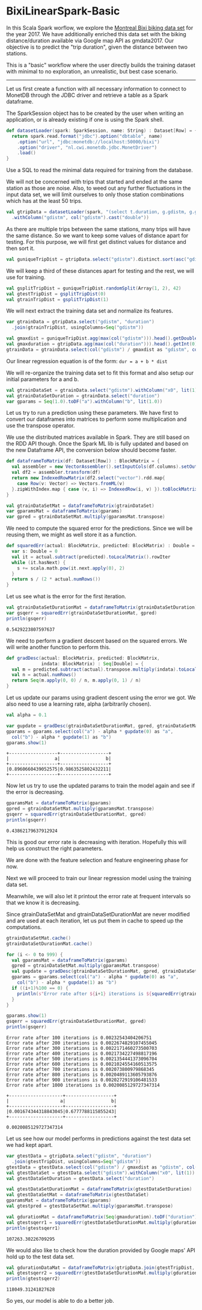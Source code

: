# BixiLinearSpark-Basic

In this Scala Spark worflow, we explore the [Montreal Bixi biking data set](https://www.kaggle.com/aubertsigouin/biximtl/data) for the year 2017.
We have additionally enriched this data set with the biking distance/duration available via Google map API as gmdata2017.
Our objective is to predict the "trip duration", given the distance between two stations.

This is a "basic" workflow where the user directly builds the training dataset with minimal to no exploration, an unrealistic, but best case scenario.

---

Let us first create a function with all necessary information to connect to MonetDB through the JDBC driver and retrieve a table as a Spark dataframe.

The SparkSession object has to be created by the user when writing an application, or is already existing if one is using the Spark shell.

```scala
def datasetLoader(spark: SparkSession, name: String) : Dataset[Row] = {
  return spark.read.format("jdbc").option("dbtable", name)
    .option("url", "jdbc:monetdb://localhost:50000/bixi")
    .option("driver", "nl.cwi.monetdb.jdbc.MonetDriver")
    .load()
}
```

Use a SQL to read the minimal data required for training from the database.

We will not be concerned with trips that started and ended at the same station as those are noise. Also, to weed out any further fluctuations in the input data set, we will limit ourselves to only those station combinations which has at the least 50 trips.

```scala
val gtripData = datasetLoader(spark, "(select t.duration, g.gdistm, g.gduration from (   select stscode, endscode   from bixi.tripdata2017   where stscode<>endscode   group by stscode, endscode   having count(*) >= 50 )s, tripdata2017 t, gmdata2017 g where t.stscode = s.stscode   and t.endscode = s.endscode   and t.stscode = g.stscode   and t.endscode = g.endscode) as g")
  .withColumn("gdistm", col("gdistm").cast("double"))
```

As there are multiple trips between the same stations, many trips will have the same distance. So we want to keep some values of distance apart for testing. For this purpose, we will first get distinct values for distance and then sort it.

```scala
val guniqueTripDist = gtripData.select("gdistm").distinct.sort(asc("gdistm"))
```

We will keep a third of these distances apart for testing and the rest, we will use for training.

```scala
val gsplitTripDist = guniqueTripDist.randomSplit(Array(1, 2), 42)
val gtestTripDist = gsplitTripDist(0)
val gtrainTripDist = gsplitTripDist(1)
```

We will next extract the training data set and normalize its features.

```scala
var gtrainData = gtripData.select("gdistm", "duration")
  .join(gtrainTripDist, usingColumns=Seq("gdistm"))

val gmaxdist = guniqueTripDist.agg(max(col("gdistm"))).head().getDouble(0)
val gmaxduration = gtripData.agg(max(col("duration"))).head().getInt(0)
gtrainData = gtrainData.select(col("gdistm") / gmaxdist as "gdistm", col("duration") / gmaxduration as "duration")
```

Our linear regression equation is of the form:
`dur = a + b * dist`

We will re-organize the training data set to fit this format and also setup our initial parameters for a and b.

```scala
val gtrainDataSet = gtrainData.select("gdistm").withColumn("x0", lit(1)).select("x0", "gdistm")
val gtrainDataSetDuration = gtrainData.select("duration")
var gparams = Seq(1.0).toDF("a").withColumn("b", lit(1.0))
```

Let us try to run a prediction using these parameters.
We have first to convert our dataframes into matrices to perform some multiplication and use the transpose operator.

We use the distributed matrices available in Spark. They are still based on the RDD API though. Once the Spark ML lib is fully updated and based on the new Dataframe API, the conversion below should become faster.

```scala
def dataframeToMatrix(df: Dataset[Row]) : BlockMatrix = {
  val assembler = new VectorAssembler().setInputCols(df.columns).setOutputCol("vector")
  val df2 = assembler.transform(df)
  return new IndexedRowMatrix(df2.select("vector").rdd.map{
    case Row(v: Vector) => Vectors.fromML(v)
  }.zipWithIndex.map { case (v, i) => IndexedRow(i, v) }).toBlockMatrix()
}

val gtrainDataSetMat = dataframeToMatrix(gtrainDataSet)
var gparamsMat = dataframeToMatrix(gparams)
var gpred = gtrainDataSetMat.multiply(gparamsMat.transpose)
```

We need to compute the squared error for the predictions. Since we will be reusing them, we might as well store it as a function.

```scala
def squaredErr(actual: BlockMatrix, predicted: BlockMatrix) : Double = {
  var s: Double = 0
  val it = actual.subtract(predicted).toLocalMatrix().rowIter
  while (it.hasNext) {
    s += scala.math.pow(it.next.apply(0), 2)
  }
  return s / (2 * actual.numRows())
}
```

Let us see what is the error for the first iteration.

```scala
val gtrainDataSetDurationMat = dataframeToMatrix(gtrainDataSetDuration)
var gsqerr = squaredErr(gtrainDataSetDurationMat, gpred)
println(gsqerr)
```

```
0.5429223807597637
```

We need to perform a gradient descent based on the squared errors. We will write another function to perform this.

```scala
def gradDesc(actual: BlockMatrix, predicted: BlockMatrix,
             indata: BlockMatrix) : Seq[Double] = {
  val m = predicted.subtract(actual).transpose.multiply(indata).toLocalMatrix()
  val n = actual.numRows()
  return Seq(m.apply(0, 0) / n, m.apply(0, 1) / n)
}
```

Let us update our params using gradient descent using the error we got. We also need to use a learning rate, alpha (arbitrarily chosen).

```scala
val alpha = 0.1

var gupdate = gradDesc(gtrainDataSetDurationMat, gpred, gtrainDataSetMat)
gparams = gparams.select(col("a") - alpha * gupdate(0) as "a",
  col("b") - alpha * gupdate(1) as "b")
gparams.show(1)
```

```
+------------------+------------------+
|                 a|                 b|
+------------------+------------------+
|0.8960660439052575|0.9863525802432211|
+------------------+------------------+
```

Now let us try to use the updated params to train the model again and see if the error is decreasing.

```scala
gparamsMat = dataframeToMatrix(gparams)
gpred = gtrainDataSetMat.multiply(gparamsMat.transpose)
gsqerr = squaredErr(gtrainDataSetDurationMat, gpred)
println(gsqerr)
```

```
0.43862179637912924
```

This is good our error rate is decreasing with iteration. Hopefully this will help us construct the right parameters.

We are done with the feature selection and feature engineering phase for now.

Next we will proceed to train our linear regression model using the training data set.

Meanwhile, we will also let it printout the error rate at frequent intervals so that we know it is decreasing.

Since gtrainDataSetMat and gtrainDataSetDurationMat are never modified and are used at each iteration, let us put them in cache to speed up the computations.

```scala
gtrainDataSetMat.cache()
gtrainDataSetDurationMat.cache()

for (i <- 0 to 999) {
  val gparamsMat = dataframeToMatrix(gparams)
  gpred = gtrainDataSetMat.multiply(gparamsMat.transpose)
  val gupdate = gradDesc(gtrainDataSetDurationMat, gpred, gtrainDataSetMat)
  gparams = gparams.select(col("a") - alpha * gupdate(0) as "a",
    col("b") - alpha * gupdate(1) as "b")
  if ((i+1)%100 == 0) {
    println(s"Error rate after ${i+1} iterations is ${squaredErr(gtrainDataSetDurationMat, gpred)}")
  }
}

gparams.show(1)
gsqerr = squaredErr(gtrainDataSetDurationMat, gpred)
println(gsqerr)
```

```
Error rate after 100 iterations is 0.00232543404206751
Error rate after 200 iterations is 0.0022674829107455045
Error rate after 300 iterations is 0.0022171460273500703
Error rate after 400 iterations is 0.0021734227498817196
Error rate after 500 iterations is 0.0021354441373096704
Error rate after 600 iterations is 0.0021024554160513575
Error rate after 700 iterations is 0.002073800979868345
Error rate after 800 iterations is 0.0020489113605793876
Error rate after 900 iterations is 0.0020272919106481533
Error rate after 1000 iterations is 0.0020085129727347314

+--------------------+------------------+
|                   a|                 b|
+--------------------+------------------+
|0.001674344318843045|0.6777788115855243|
+--------------------+------------------+

0.0020085129727347314
```

Let us see how our model performs in predictions against the test data set we had kept apart.

```scala
var gtestData = gtripData.select("gdistm", "duration")
  .join(gtestTripDist, usingColumns=Seq("gdistm"))
gtestData = gtestData.select(col("gdistm") / gmaxdist as "gdistm", col("duration") / gmaxduration as "duration")
val gtestDataSet = gtestData.select("gdistm").withColumn("x0", lit(1)).select("x0", "gdistm")
val gtestDataSetDuration = gtestData.select("duration")

val gtestDataSetDurationMat = dataframeToMatrix(gtestDataSetDuration)
val gtestDataSetMat = dataframeToMatrix(gtestDataSet)
gparamsMat = dataframeToMatrix(gparams)
val gtestpred = gtestDataSetMat.multiply(gparamsMat.transpose)

val gdurationMat = dataframeToMatrix(Seq(gmaxduration).toDF("duration"))
val gtestsqerr1 = squaredErr(gtestDataSetDurationMat.multiply(gdurationMat), gtestpred.multiply(gdurationMat))
println(gtestsqerr1)
```

```
107263.30226709295
```

We would also like to check how the duration provided by Google maps' API hold up to the test data set.

```scala
val gdurationDataMat = dataframeToMatrix(gtripData.join(gtestTripDist, usingColumns=Seq("gdistm")).select("gduration"))
val gtestsqerr2 = squaredErr(gtestDataSetDurationMat.multiply(gdurationMat), gdurationDataMat)
println(gtestsqerr2)
```

```
118049.31241827628
```

So yes, our model is able to do a better job.
